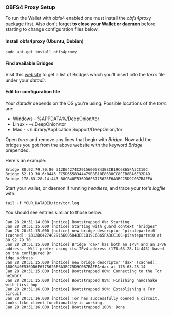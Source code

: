 ### OBFS4 Proxy Setup

To run the Wallet with obfs4 enabled one must install the *obfs4proxy* [package](https://launchpad.net/ubuntu/+source/obfs4proxy) first. Also don't forget **to close your Wallet or daemon** before starting to change configuration files below.

#### Install obfs4proxy (Ubuntu, Debian)

```shell
sudo apt-get install obfs4proxy
```

#### Find available Bridges

Visit this [website](https://bridges.torproject.org/bridges) to get a list of Bridges which you'll insert into the *torrc* file under your *datadir*.

#### Edit tor configuration file

Your *datadir* depends on the OS you're using. Possible locations of the *torrc* are:

* Windows - %APPDATA%/DeepOnion/tor
* Linux - ~/.DeepOnion/tor
* Mac -  ~/Library/Application Support/DeepOnion/tor

Open *torrc* and remove any lines that begin with *Bridge*. Now add the bridges you got from the above website with the keyword *Bridge* prepended.

Here's an example:

```
Bridge 80.92.79.70:80 312D64274C29156005843EECB19C6865FA3CC10C
Bridge 52.19.30.6:8443 FC5D6558344479BBB10E8638CC8CEB8BA6E32DAD
Bridge 178.63.28.14:443 88CB40E536DD6F6775626E6A3BCC5D9C0B7BAFEA
```

Start your wallet, or daemon if running *headless*, and trace your tor's *logfile* with:

```
tail -f YOUR_DATADIR/tor/tor.log
```

You should see entries similar to those below:

```
Jan 28 20:31:14.000 [notice] Bootstrapped 0%: Starting
Jan 28 20:31:15.000 [notice] Starting with guard context "bridges"
Jan 28 20:31:15.000 [notice] new bridge descriptor 'piratepartei0' (cached): $312D64274C29156005843EECB19C6865FA3CC10C~piratepartei0 at 80.92.79.70
Jan 28 20:31:15.000 [notice] Bridge 'dax' has both an IPv4 and an IPv6 address.  Will prefer using its IPv4 address (178.63.28.14:443) based on the configured Br
idge address.
Jan 28 20:31:15.000 [notice] new bridge descriptor 'dax' (cached): $88CB40E536DD6F6775626E6A3BCC5D9C0B7BAFEA~dax at 178.63.28.14
Jan 28 20:31:15.000 [notice] Bootstrapped 80%: Connecting to the Tor network
Jan 28 20:31:15.000 [notice] Bootstrapped 85%: Finishing handshake with first hop
Jan 28 20:31:16.000 [notice] Bootstrapped 90%: Establishing a Tor circuit
Jan 28 20:31:16.000 [notice] Tor has successfully opened a circuit. Looks like client functionality is working.
Jan 28 20:31:16.000 [notice] Bootstrapped 100%: Done

```